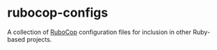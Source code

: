 # rubocop-configs

A collection of [RuboCop](https://rubocop.org) configuration files for inclusion in other Ruby-based projects.
